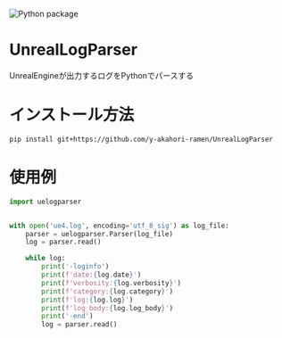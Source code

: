 ![Python package](https://github.com/y-akahori-ramen/UnrealLogParser/workflows/Python%20package/badge.svg)

# UnrealLogParser
UnrealEngineが出力するログをPythonでパースする

# インストール方法

```
pip install git+https://github.com/y-akahori-ramen/UnrealLogParser
```

# 使用例

```py
import uelogparser


with open('ue4.log', encoding='utf_8_sig') as log_file:
    parser = uelogparser.Parser(log_file)
    log = parser.read()

    while log:
        print('-loginfo')
        print(f'date:{log.date}')
        print(f'verbosity:{log.verbosity}')
        print(f'category:{log.category}')
        print(f'log:{log.log}')
        print(f'log_body:{log.log_body}')
        print('-end')
        log = parser.read()
```
